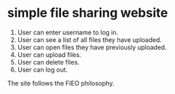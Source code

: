 # simple file sharing website
1. User can enter username to log in. 
2. User can see a list of all files they have uploaded.
3. User can open files they have previously uploaded.
4. User can upload files.
5. User can delete files. 
6. User can log out.

The site follows the FIEO philosophy.
